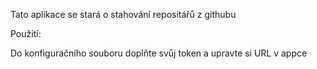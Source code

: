 Tato aplikace se stará o stahování repositářů z githubu

Použití:

Do konfiguračního souboru doplňte svůj token a upravte si URL v appce
